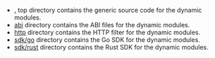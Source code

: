 
* [.](./) top directory contains the generic source code for the dynamic modules.
* [abi](./abi) directory contains the ABI files for the dynamic modules.
* [http](./http) directory contains the HTTP filter for the dynamic modules.
* [sdk/go](./sdk/go/) directory contains the Go SDK for the dynamic modules.
* [sdk/rust](./sdk/rust/) directory contains the Rust SDK for the dynamic modules.
